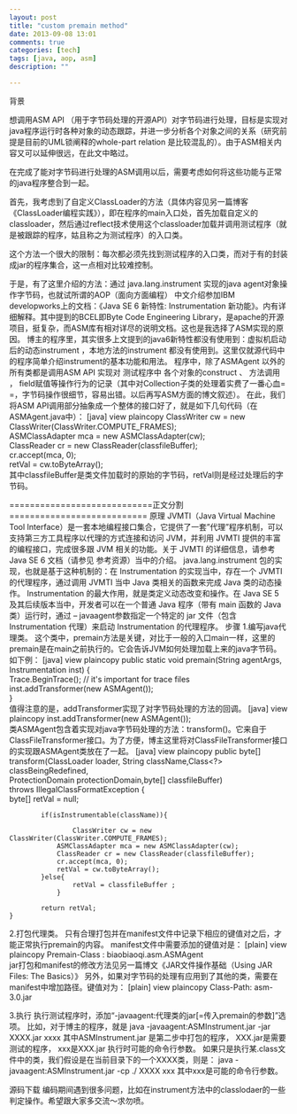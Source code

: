 ```yaml
---
layout: post
title: "custom premain method"
date: 2013-09-08 13:01
comments: true
categories: [tech]
tags: [java, aop, asm]
description: ""

---
```


背景

想调用ASM API （用于字节码处理的开源API）对字节码进行处理，目标是实现对java程序运行时各种对象的动态跟踪，并进一步分析各个对象之间的关系（研究前提是目前的UML锁阐释的whole-part relation 是比较混乱的）。由于ASM相关内容又可以延伸很远，在此文中略过。

在完成了能对字节码进行处理的ASM调用以后，需要考虑如何将这些功能与正常的java程序整合到一起。

首先，我考虑到了自定义ClassLoader的方法（具体内容见另一篇博客《ClassLoader编程实践》），即在程序的main入口处，首先加载自定义的classloader，然后通过reflect技术使用这个classloader加载并调用测试程序（就是被跟踪的程序，姑且称之为测试程序）的入口类。

这个方法一个很大的限制：每次都必须先找到测试程序的入口类，而对于有的封装成jar的程序集合，这一点相对比较难控制。

于是，有了这里介绍的方法：通过 java.lang.instrument 实现的java agent对象操作字节码，也就试所谓的AOP（面向方面编程）
中文介绍参加IBM developworks上的文档：《Java SE 6 新特性: Instrumentation 新功能》。内有详细解释。其中提到的BCEL即Byte Code Engineering Library，是apache的开源项目，挺复杂，而ASM库有相对详尽的说明文档。这也是我选择了ASM实现的原因。
博主的程序里，其实很多上文提到的java6新特性都没有使用到：虚拟机启动后的动态instrument ，本地方法的instrument 都没有使用到。这里仅就源代码中的程序简单介绍instrument的基本功能和用法。
程序中，除了ASMAgent 以外的所有类都是调用ASM API 实现对 测试程序中 各个对象的construct 、 方法调用 ， field赋值等操作行为的记录（其中对Collection子类的处理着实费了一番心血= =，字节码操作很细节，容易出错。以后再写ASM方面的博文叙述）。
在此，我们将ASM API调用部分抽象成一个整体的接口好了，就是如下几句代码（在ASMAgent.java中）：
[java] view plaincopy
ClassWriter cw = new ClassWriter(ClassWriter.COMPUTE_FRAMES);  
ASMClassAdapter mca = new ASMClassAdapter(cw);   
ClassReader cr = new ClassReader(classfileBuffer);  
cr.accept(mca, 0);  
retVal = cw.toByteArray();  
其中classfileBuffer是类文件加载时的原始的字节码，retVal则是经过处理后的字节码。

============================正文分割===========================
原理
JVMTI（Java Virtual Machine Tool Interface）是一套本地编程接口集合，它提供了一套”代理”程序机制，可以支持第三方工具程序以代理的方式连接和访问 JVM，并利用 JVMTI 提供的丰富的编程接口，完成很多跟 JVM 相关的功能。关于 JVMTI 的详细信息，请参考 Java SE 6 文档（请参见 参考资源）当中的介绍。
java.lang.instrument 包的实现，也就是基于这种机制的：在 Instrumentation 的实现当中，存在一个 JVMTI 的代理程序，通过调用 JVMTI 当中 Java 类相关的函数来完成 Java 类的动态操作。
Instrumentation 的最大作用，就是类定义动态改变和操作。在 Java SE 5 及其后续版本当中，开发者可以在一个普通 Java 程序（带有 main 函数的 Java 类）运行时，通过 – javaagent参数指定一个特定的 jar 文件（包含 Instrumentation 代理）来启动 Instrumentation 的代理程序。
步骤
1.编写java代理类。
这个类中，premain方法是关键，对比于一般的入口main一样，这里的premain是在main之前执行的。它会告诉JVM如何处理加载上来的java字节码。如下例：
[java] view plaincopy
public static void premain(String agentArgs, Instrumentation inst) {  
                    Trace.BeginTrace(); // it's important for trace files  
            inst.addTransformer(new ASMAgent());  
        }  
值得注意的是，addTransformer实现了对字节码处理的方法的回调。
[java] view plaincopy
inst.addTransformer(new ASMAgent());  
类ASMAgent包含着实现对java字节码处理的方法：transform()。它来自于ClassFileTransformer接口。为了方便，博主这里将对ClassFileTransformer接口的实现跟ASMAgent类放在了一起。
[java] view plaincopy
public byte[] transform(ClassLoader loader, String className,Class<?> classBeingRedefined,   
                                        ProtectionDomain protectionDomain,byte[] classfileBuffer)  
            throws IllegalClassFormatException {  
            byte[] retVal = null;  
      
            if(isInstrumentable(className)){  
                  
                    ClassWriter cw = new ClassWriter(ClassWriter.COMPUTE_FRAMES);  
                ASMClassAdapter mca = new ASMClassAdapter(cw);   
                ClassReader cr = new ClassReader(classfileBuffer);  
                cr.accept(mca, 0);  
                retVal = cw.toByteArray();  
            }else{  
                    retVal = classfileBuffer ;  
                }  
  
            return retVal;  
    }  

2.打包代理类。
只有合理打包并在manifest文件中记录下相应的键值对之后，才能正常执行premain的内容。
manifest文件中需要添加的键值对是：
[plain] view plaincopy
Premain-Class : biaobiaoqi.asm.ASMAgent  
jar打包和manifest的修改方法见另一篇博文《JAR文件操作基础（Using JAR Files: The Basics）》
另外，如果对字节码的处理有应用到了其他的类，需要在manifest中增加路径。键值对为：
[plain] view plaincopy
Class-Path: asm-3.0.jar  

3.执行
执行测试程序时，添加“-javaagent:代理类的jar[=传入premain的参数]”选项。
比如，对于博主的程序，就是
java -javaagent:ASMInstrument.jar   -jar XXXX.jar  xxxx
其中ASMInstrument.jar 是第二步中打包的程序，  XXX.jar是需要测试的程序， xxx是XXX.jar 执行时可能的命令行参数。
如果只是执行某.class文件中的类，我们假设是在当前目录下的一个XXXX类，则是：
java -javaagent:ASMInstrument.jar   -cp ./  XXXX xxx
其中xxx是可能的命令行参数。

源码下载
编码期间遇到很多问题，比如在instrument方法中的classlodaer的一些判定操作。希望跟大家多交流～求勿喷。